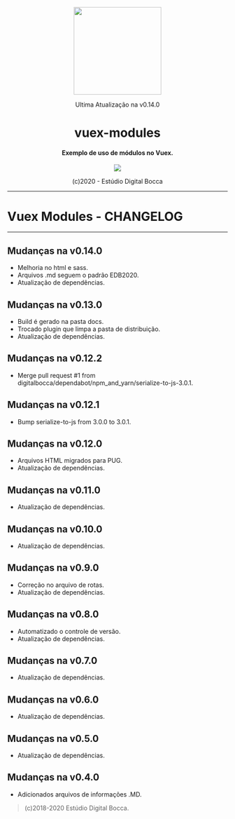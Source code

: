 <p align="center">
  <img src="https://estudiodigitalbocca.com.br/edb-logo.svg" width="200px">
  <p align="center">Ultima Atualização na v0.14.0</p>
  <h1 align="center">vuex-modules</h1>
  <h4 align="center">
    Exemplo de uso de módulos no Vuex.
  </h4>
  <p align="center">
    <img src="https://badgen.net/badge/version/v0.14.0/orange">
  </p>
  <p align="center">(c)2020 - Estúdio Digital Bocca</p>
</p>

---

# Vuex Modules - CHANGELOG

---

## Mudanças na v0.14.0

- Melhoria no html e sass.
- Arquivos .md seguem o padrão EDB2020.
- Atualização de dependências.

## Mudanças na v0.13.0

- Build é gerado na pasta docs.
- Trocado plugin que limpa a pasta de distribuição.
- Atualização de dependências.

## Mudanças na v0.12.2

- Merge pull request #1 from digitalbocca/dependabot/npm_and_yarn/serialize-to-js-3.0.1.

## Mudanças na v0.12.1

- Bump serialize-to-js from 3.0.0 to 3.0.1.

## Mudanças na v0.12.0

- Arquivos HTML migrados para PUG.
- Atualização de dependências.

## Mudanças na v0.11.0

- Atualização de dependências.

## Mudanças na v0.10.0

- Atualização de dependências.

## Mudanças na v0.9.0

- Correção no arquivo de rotas.
- Atualização de dependências.

## Mudanças na v0.8.0

- Automatizado o controle de versão.
- Atualização de dependências.

## Mudanças na v0.7.0

- Atualização de dependências.

## Mudanças na v0.6.0

- Atualização de dependências.

## Mudanças na v0.5.0

- Atualização de dependências.

## Mudanças na v0.4.0

- Adicionados arquivos de informações .MD.

> (c)2018-2020 Estúdio Digital Bocca.
